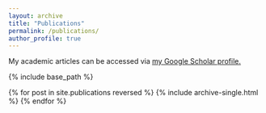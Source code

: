 ```yaml
---
layout: archive
title: "Publications"
permalink: /publications/
author_profile: true
---
```


My academic articles can be accessed via <u><a href="https://scholar.google.com/citations?user=uVz5JY0AAAAJ&hl=en">my Google Scholar profile</a>.</u>

{% include base_path %}

{% for post in site.publications reversed %}
  {% include archive-single.html %}
{% endfor %}